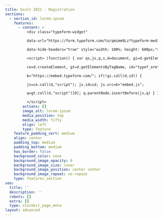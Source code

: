 ```yaml
---
title: Exult 2021 - Registration
sections:
  - section_id: lorem-ipsum
    features:
      - content: >
          <div class="typeform-widget"

          data-url="https://form.typeform.com/to/qmimm9Lz?typeform-medium=embed-snippet"

          data-hide-headers="true" style="width: 100%; height: 600px;"></div>

          <script> (function() { var qs,js,q,s,d=document, gi=d.getElementById,

          ce=d.createElement, gt=d.getElementsByTagName, id="typef_orm",

          b="https://embed.typeform.com/"; if(!gi.call(d,id)) {

          js=ce.call(d,"script"); js.id=id; js.src=b+"embed.js";

          q=gt.call(d,"script")[0]; q.parentNode.insertBefore(js,q) } })()

          </script>
        actions: []
        image_alt: lorem-ipsum
        media_position: top
        media_width: fifty
        align: left
        type: feature
    feature_padding_vert: medium
    align: center
    padding_top: medium
    padding_bottom: medium
    has_border: false
    background_color: none
    background_image_opacity: 0
    background_image_size: cover
    background_image_position: center center
    background_image_repeat: no-repeat
    type: features_section
seo:
  title: ''
  description: ''
  robots: []
  extra: []
  type: stackbit_page_meta
layout: advanced
---
```

